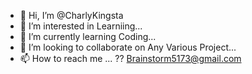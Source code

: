- 👋 Hi, I’m @CharlyKingsta
- 👀 I’m interested in Learniing...
- 🌱 I’m currently learning Coding...
- 💞️ I’m looking to collaborate on Any Various Project...
- 📫 How to reach me ... ?? Brainstorm5173@gmail.com

<!---
CharlyKingsta/CharlyKingsta is a ✨ special ✨ repository because its `README.md` (this file) appears on your GitHub profile.
You can click the Preview link to take a look at your changes.
--->
